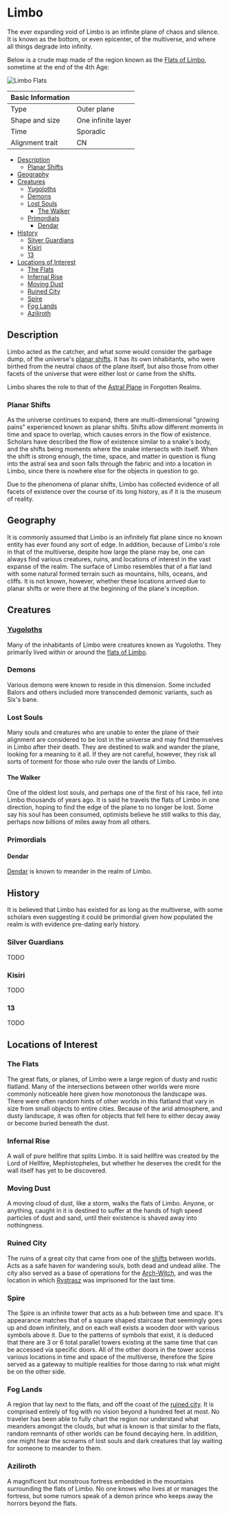 # Limbo

The ever expanding void of Limbo is an infinite plane of chaos and silence. It is known as the bottom, or even epicenter, of the multiverse, and where all things degrade into infinity.

Below is a crude map made of the region known as the [Flats of Limbo](#the-flats), sometime at the end of the 4th Age:

![Limbo Flats](../../Media/limbo_flats.png)

| Basic Information | |
| - | - |
| Type | Outer plane |
| Shape and size | One infinite layer |
| Time | Sporadic |
| Alignment trait | CN |

- [Description](#description)
  - [Planar Shifts](#planar-shifts)
- [Geography](#geography)
- [Creatures](#calendar)
  - [Yugoloths](#yugoloths)
  - [Demons](#demons)
  - [Lost Souls](#lost-souls)
    - [The Walker](#the-walker)
  - [Primordials](#primordials)
    - [Dendar](#dendar)
- [History](#history)
  - [Silver Guardians](#silver-guardians)
  - [Kisiri](#kisiri)
  - [13](#13)
- [Locations of Interest](#locations-of-interest)
  - [The Flats](#the-flats)
  - [Infernal Rise](#infernal-rise)
  - [Moving Dust](#moving-dust)
  - [Ruined City](#ruined-city)
  - [Spire](#spire)
  - [Fog Lands](#fog-lands)
  - [Aziliroth](#aziliroth)

## Description

Limbo acted as the catcher, and what some would consider the garbage dump, of the universe's [planar shifts](#planar-shifts). It has its own inhabitants, who were birthed from the neutral chaos of the plane itself, but also those from other facets of the universe that were either lost or came from the shifts.

Limbo shares the role to that of the [Astral Plane](https://forgottenrealms.fandom.com/wiki/Astral_Plane) in Forgotten Realms.

### Planar Shifts

As the universe continues to expand, there are multi-dimensional "growing pains" experienced known as planar shifts. Shifts allow different moments in time and space to overlap, which causes errors in the flow of existence. Scholars have described the flow of existence similar to a snake's body, and the shifts being moments where the snake intersects with itself. When the shift is strong enough, the time, space, and matter in question is flung into the astral sea and soon falls through the fabric and into a location in Limbo, since there is nowhere else for the objects in question to go.

Due to the phenomena of planar shifts, Limbo has collected evidence of all facets of existence over the course of its long history, as if it is the museum of reality.

## Geography

It is commonly assumed that Limbo is an infinitely flat plane since no known entity has ever found any sort of edge. In addition, because of Limbo's role in that of the multiverse, despite how large the plane may be, one can always find various creatures, ruins, and locations of interest in the vast expanse of the realm. The surface of Limbo resembles that of a flat land with some natural formed terrain such as mountains, hills, oceans, and cliffs. It is not known, however, whether these locations arrived due to planar shifts or were there at the beginning of the plane's inception.

## Creatures

### [Yugoloths](https://forgottenrealms.fandom.com/wiki/Yugoloth)

Many of the inhabitants of Limbo were creatures known as Yugoloths. They primarily lived within or around the [flats of Limbo](#the-flats).

### Demons

Various demons were known to reside in this dimension. Some included Balors and others included more transcended demonic variants, such as Six's bane[](TODO).

### Lost Souls

Many souls and creatures who are unable to enter the plane of their alignment are considered to be lost in the universe and may find themselves in Limbo after their death. They are destined to walk and wander the plane, looking for a meaning to it all. If they are not careful, however, they risk all sorts of torment for those who rule over the lands of Limbo.

#### The Walker

One of the oldest lost souls, and perhaps one of the first of his race, fell into Limbo thousands of years ago. It is said he travels the flats of Limbo in one direction, hoping to find the edge of the plane to no longer be lost. Some say his soul has been consumed, optimists believe he still walks to this day, perhaps now billions of miles away from all others.

### Primordials

#### Dendar

[Dendar](https://forgottenrealms.fandom.com/wiki/Dendar) is known to meander in the realm of Limbo.

## History

It is believed that Limbo has existed for as long as the multiverse, with some scholars even suggesting it could be primordial given how populated the realm is with evidence pre-dating early history.

### Silver Guardians

TODO

### Kisiri

TODO

### 13

TODO

## Locations of Interest

### The Flats

The great flats, or planes, of Limbo were a large region of dusty and rustic flatland. Many of the intersections between other worlds were more commonly noticeable here given how monotonous the landscape was. There were often random hints of other worlds in this flatland that vary in size from small objects to entire cities. Because of the arid atmosphere, and dusty landscape, it was often for objects that fell here to either decay away or become buried beneath the dust.

### Infernal Rise

A wall of pure hellfire that splits Limbo. It is said hellfire was created by the Lord of Hellfire, Mephistopheles, but whether he deserves the credit for the wall itself has yet to be discovered.

### Moving Dust

A moving cloud of dust, like a storm, walks the flats of Limbo. Anyone, or anything, caught in it is destined to suffer at the hands of high speed particles of dust and sand, until their existence is shaved away into nothingness.

### Ruined City

The ruins of a great city that came from one of the [shifts](#planar-shifts) between worlds. Acts as a safe haven for wandering souls, both dead and undead alike. The city also served as a base of operations for the [Arch-Witch](../../Characters/kisiri.md), and was the location in which [Rystrasz](../../Characters/rystrasz.md) was imprisoned for the last time.

### Spire

The Spire is an infinite tower that acts as a hub between time and space. It's appearance matches that of a square shaped staircase that seemingly goes up and down infinitely, and on each wall exists a wooden door with various symbols above it. Due to the patterns of symbols that exist, it is deduced that there are 3 or 6 total parallel towers existing at the same time that can be accessed via specific doors. All of the other doors in the tower access various locations in time and space of the multiverse, therefore the Spire served as a gateway to multiple realities for those daring to risk what might be on the other side.

### Fog Lands

A region that lay next to the flats, and off the coast of the [ruined city](#ruined-city). It is comprised entirely of fog with no vision beyond a hundred feet at most. No traveler has been able to fully chart the region nor understand what meanders amongst the clouds, but what is known is that similar to the flats, random remnants of other worlds can be found decaying here. In addition, one might hear the screams of lost souls and dark creatures that lay waiting for someone to meander to them.

### Aziliroth

A magnificent but monstrous fortress embedded in the mountains surrounding the flats of Limbo. No one knows who lives at or manages the fortress, but some rumors speak of a demon prince who keeps away the horrors beyond the flats.
